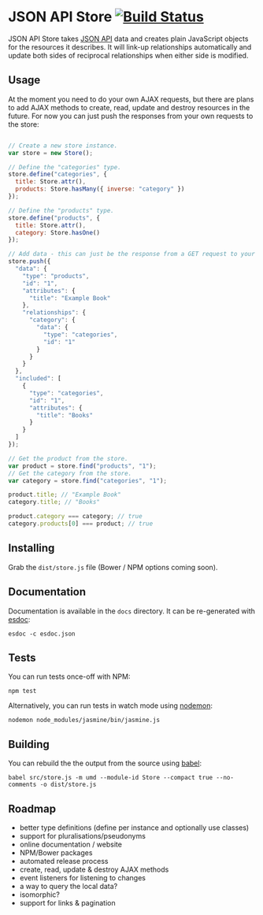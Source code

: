# JSON API Store [![Build Status](https://travis-ci.org/haydn/json-api-store.svg?branch=master)](https://travis-ci.org/haydn/json-api-store)

JSON API Store takes [JSON API](http://jsonapi.org) data and creates plain
JavaScript objects for the resources it describes. It will link-up
relationships automatically and update both sides of reciprocal relationships
when either side is modified.

## Usage

At the moment you need to do your own AJAX requests, but there are plans to add
AJAX methods to create, read, update and destroy resources in the future. For
now you can just push the responses from your own requests to the store:

```javascript

// Create a new store instance.
var store = new Store();

// Define the "categories" type.
store.define("categories", {
  title: Store.attr(),
  products: Store.hasMany({ inverse: "category" })
});

// Define the "products" type.
store.define("products", {
  title: Store.attr(),
  category: Store.hasOne()
});

// Add data - this can just be the response from a GET request to your API.
store.push({
  "data": {
    "type": "products",
    "id": "1",
    "attributes": {
      "title": "Example Book"
    },
    "relationships": {
      "category": {
        "data": {
          "type": "categories",
          "id": "1"
        }
      }
    }
  },
  "included": [
    {
      "type": "categories",
      "id": "1",
      "attributes": {
        "title": "Books"
      }
    }
  ]
});

// Get the product from the store.
var product = store.find("products", "1");
// Get the category from the store.
var category = store.find("categories", "1");

product.title; // "Example Book"
category.title; // "Books"

product.category === category; // true
category.products[0] === product; // true

```

## Installing

Grab the `dist/store.js` file (Bower / NPM options coming soon).

## Documentation

Documentation is available in the `docs` directory. It can be re-generated with
[esdoc](https://esdoc.org/):

```
esdoc -c esdoc.json
```

## Tests

You can run tests once-off with NPM:

```
npm test
```

Alternatively, you can run tests in watch mode using
[nodemon](http://nodemon.io):

```
nodemon node_modules/jasmine/bin/jasmine.js
```

## Building

You can rebuild the the output from the source using
[babel](https://babeljs.io):

```
babel src/store.js -m umd --module-id Store --compact true --no-comments -o dist/store.js
```

## Roadmap

- better type definitions (define per instance and optionally use classes)
- support for pluralisations/pseudonyms
- online documentation / website
- NPM/Bower packages
- automated release process
- create, read, update & destroy AJAX methods
- event listeners for listening to changes
- a way to query the local data?
- isomorphic?
- support for links & pagination
